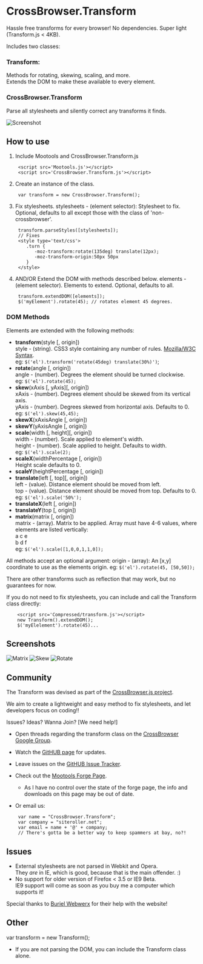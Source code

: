 CrossBrowser.Transform
===========

Hassle free transforms for every browser!
No dependencies. Super light (Transform.js < 4KB). 

Includes two classes:

### Transform:

Methods for rotating, skewing, scaling, and more.  
Extends the DOM to make these available to every element.

### CrossBrowser.Transform

Parse all stylesheets and silently correct any transforms it finds.

![Screenshot]('https://github.com/siteroller/crossbrowser.transform/raw/develop/Demo/screenshots/rotate1.png')

How to use
----------

1. Include Mootools and CrossBrowser.Transform.js  

        <script src='Mootools.js'></script>  
        <script src='CrossBrowser.Transform.js'></script>
2. Create an instance of the class.  

        var transform = new CrossBrowser.Transform();
3. Fix stylesheets.
stylesheets - (element selector): Stylesheet to fix. Optional, defaults to all except those with the class of 'non-crossbrowser'.  
        
		transform.parseStyles([stylesheets]);
        // Fixes 
		<style type='text/css'>
           .turn { 
              -moz-transform:rotate(135deg) translate(12px); 
              -moz-transform-origin:50px 50px
           } 
        </style>
4. AND/OR Extend the DOM with methods described below.
elements - (element selector). Elements to extend. Optional, defaults to all.  

        transform.extendDOM([elements]);   
        $('myElement').rotate(45); // rotates element 45 degrees.

### DOM Methods

Elements are extended with the following methods:  

* __transform__(style [, origin])<br>
  style - (string). CSS3 style containing any number of rules. [Mozilla/W3C Syntax](https://developer.mozilla.org/en/CSS/-moz-transform).  
  eg: `$('el').transform('rotate(45deg) translate(30%)')`;
* __rotate__(angle [, origin])  
  angle - (number). Degrees the element should be turned clockwise.  
  eg: `$('el').rotate(45);`
* __skew__(xAxis [, yAxis][, origin])  
  xAxis - (number). Degrees element should be skewed from its vertical axis.  
  yAxis - (number). Degrees skewed from horizontal axis. Defaults to 0.  
  eg: `$('el').skew(45,45);`
* __skewX__(xAxisAngle [, origin])
* __skewY__(yAxisAngle [, origin])
* __scale__(width [, height][, origin])  
  width - (number). Scale applied to element's width.  
  height - (number). Scale applied to height.  Defaults to width.  
  eg: `$('el').scale(2);`
* __scaleX__(widthPercentage [, origin])  
  Height scale defaults to 0.
* __scaleY__(heightPercentage [, origin])
* __translate__(left [, top][, origin])  
  left - (value). Distance element should be moved from left.  
  top - (value). Distance element should be moved from top.  Defaults to 0.  
  eg: `$('el').scale('50%');`
* __translateX__(left [, origin])
* __translateY__(top [, origin])
* __matrix__(matrix [, origin])  
  matrix - (array). Matrix to be applied. Array must have 4-6 values, where elements are listed vertically:  
  a c e  
  b d f  
  eg: `$('el').scale([1,0,0,1,1,0]);`

All methods accept an optional argument:
origin - (array): An [x,y] coordinate to use as the elements origin. 
eg: `$('el').rotate(45, [50,50]);`
  
There are other transforms such as reflection that may work, but no guarantees for now.

If you do not need to fix stylesheets, you can include and call the Transform class directly:

        <script src='Compressed/transform.js'></script>
		new Transform().extendDOM();
        $('myElelement').rotate(45)...
		
Screenshots
-----------

![Matrix]('https://github.com/siteroller/crossbrowser.transform/raw/develop/Demo/screenshots/matrix1.png')
![Skew]('https://github.com/siteroller/crossbrowser.transform/raw/develop/Demo/screenshots/skew1.png')
![Rotate]('https://github.com/siteroller/crossbrowser.transform/raw/develop/Demo/screenshots/rotate1.png')

## Community
The Transform was devised as part of the [CrossBrowser.js project](http://siteroller.net/404).

We aim to create a lightweight and easy method to fix stylesheets, and let developers focus on coding!! 

Issues? Ideas? Wanna Join? [We need help!]


 - Open threads regarding the transform class on the [CrossBrowser Google Group](http://groups.google.com/group/crossbrowser).
 - Watch the [GitHUB page](https://github.com/siteroller/crossbrowser.transform/) for updates.
 - Leave issues on the [GitHUB Issue Tracker](https://github.com/siteroller/crossbrowser.transform/issues).
 - Check out the [Mootools Forge Page](http://mootools.net/forge/p/crossbrowser.transform).  
    - As I have no control over the state of the forge page, the info and downloads on this page may be out of date.
 - Or email us:

        var name = "CrossBrowser.Transform";
        var company = "siteroller.net";
        var email = name + '@' + company;
        // There's gotta be a better way to keep spammers at bay, no?!

## Issues
* External stylesheets are not parsed in Webkit and Opera.  
They *are* in IE, which is good, because that is the main offender. :)
* No support for older version of Firefox < 3.5 or IE9 Beta.  
IE9 support will come as soon as you buy me a computer which supports it!
		
Special thanks to [Buriel Webwerx](http://burielwebwerx.com/) for their help with the website!

## Other
var transform = new Transform();
* If you are not parsing the DOM, you can include the Transform class alone.
		
